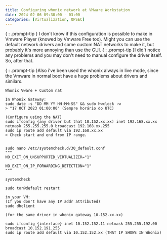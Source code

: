 ```yaml
---
title: Configuring whonix network at VMware Workstation
date: 2024-02-06 09:30:00 - 03:00
categories: [Virtualization, OPSEC]
---
```

{ : .prompt-tip } I don't know if this configuration is possible to make in Vmware Player (knowed by Vmware Free too). Might you can use the default network drivers and some custom NAT networks to make it, but probably it's more annoying than use the GUI.
{ : .prompt-tip }I did't notice any problems and you may don't need to manual configure the driver itself. So, after that.

{ : .prompt-tip }Also i've been used the whonix always in live mode, since the Vmware in normal boot have a huge problems about drivers and similars.
```
Whonix Vware + Custom nat

In Whonix Gateway:
sudo date -s "DD MM YY HH:MM:SS" && sudo hwclock -w
> "17 OCT 2023 01:00:00" (Sempre horário do UTC)

(Configure using the NAT)
sudo ifconfig {any driver but that 10.152.xx.xx) inet 192.168.xx.xx netmask 255.255.255.0 broadcast 192.168.xx.255
sudo ip route add default via 192.168.xx.xx
> Check start and end from IP range.


sudo nano /etc/systemcheck.d/30_default.conf
"""
NO_EXIT_ON_UNSUPPORTED_VIRTUALIZER="1"

NO_EXIT_ON_IP_FORWARDING_DETECTION="1"
"""

systemcheck

sudo tor@default restart

in your VM:
(If you don't have any IP addr attributed)
sudo dhclient

(for the same driver in whonix gateway 10.152.xx.xx)

sudo ifconfig {interface} inet 10.152.152.11 netmask 255.255.192.00 broadcast 10.152.191.255
sudo ip route add default via 10.152.152.xx (THAT IP SHOWS IN Whonix)
```
